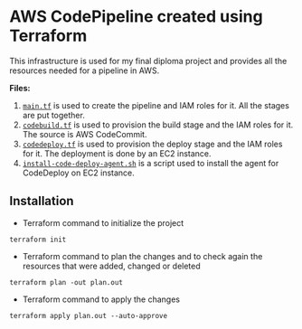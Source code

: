 # AWS CodePipeline created using Terraform 
This infrastructure is used for my final diploma project and provides all the resources needed for a pipeline in AWS.

**Files:**
1. [`main.tf`](https://github.com/Sebastianutcn/pipeline-terraform/blob/main/main.tf) is used to create the pipeline and IAM roles for it. All the stages are put together.
2. [`codebuild.tf`](https://github.com/Sebastianutcn/pipeline-terraform/blob/main/codebuild.tf) is used to provision the build stage and the IAM roles for it. The source is AWS CodeCommit.
3. [`codedeploy.tf`](https://github.com/Sebastianutcn/pipeline-terraform/blob/main/codedeploy.tf) is used to provision the deploy stage and the IAM roles for it. The deployment is done by an EC2 instance.
4. [`install-code-deploy-agent.sh`](https://github.com/Sebastianutcn/pipeline-terraform/blob/main/install-code-deploy-agent.sh) is a script used to install the agent for CodeDeploy on EC2 instance.

## Installation
- Terraform command to initialize the project
```
terraform init
```
* Terraform command to plan the changes and to check again the resources that were added, changed or deleted
```
terraform plan -out plan.out
```
- Terraform command to apply the changes
```
terraform apply plan.out --auto-approve
```
